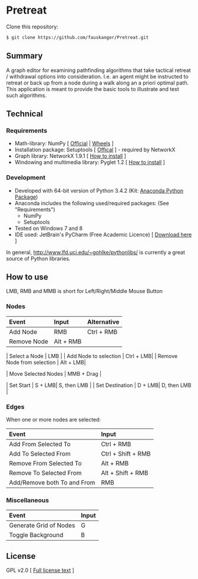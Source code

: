 # Pretreat
Clone this repository:
```sh
$ git clone https://github.com/fauskanger/Pretreat.git
```
## Summary
A graph editor for examining pathfinding algorithms that take tactical retreat / withdrawal options into consideration. 
I.e. an agent might be instructed to retreat or back up from a node during a walk along an a priori optimal path. 
This application is meant to provide the basic tools to illustrate and test such algorithms.

## Technical
### Requirements
  - Math-library: NumPy [ [Official](http://www.numpy.org/) | [Wheels](http://www.lfd.uci.edu/~gohlke/pythonlibs/#numpy) ]
  - Installation package: Setuptools [ [Offical](https://pypi.python.org/pypi/setuptools) ] - required by NetworkX
  - Graph library: NetworkX 1.9.1 [ [How to install](http://networkx.github.io/documentation/networkx-1.9.1/install.html) ]
  - Windowing and multimedia library: Pyglet 1.2 [ [How to install](http://www.pyglet.org/download.html) ]

### Development
  - Developed with 64-bit version of Python 3.4.2 (Kit: [Anaconda Python Package](https://store.continuum.io/cshop/anaconda/))
  - Anaconda includes the following used/required packages: (See "Requirements")
    - NumPy
    - Setuptools
  - Tested on Windows 7 and 8
  - IDE used: JetBrain's PyCharm (Free Academic Licence) [ [Download here](https://www.jetbrains.com/pycharm/download/) ]

In general, http://www.lfd.uci.edu/~gohlke/pythonlibs/ is currently a great source of Python libraries. 

## How to use
LMB, RMB and MMB is short for Left/Right/Middle Mouse Button

### Nodes
| Event         | Input         | Alternative |
| :------------- |:-------------|:----|
| Add Node      | RMB | Ctrl + RMB|
| Remove Node      | Alt + RMB      |

| Select a Node | LMB |
| Add Node to selection | Ctrl + LMB|
| Remove Node from selection | Alt + LMB|

| Move Selected Nodes | MMB + Drag      |

| Set Start | S + LMB| S, then LMB |
| Set Destination | D + LMB| D, then LMB |

### Edges
When one or more nodes are selected:

| Event         | Input         |
| :------------- |:-------------|
| Add From Selected To <clicked>       | Ctrl + RMB |
| Add To Selected From <clicked>       | Ctrl + Shift + RMB |
| Remove From Selected To <clicked>       | Alt + RMB |
| Remove To Selected From <clicked>       | Alt + Shift + RMB |
| Add/Remove both To and From      | RMB |

### Miscellaneous
| Event         | Input         |
| :------------- |:-------------|
| Generate Grid of Nodes      | G |
| Toggle Background      | B |


## License
GPL v2.0 [ [Full license text](https://www.gnu.org/licenses/gpl-2.0.html) ]
